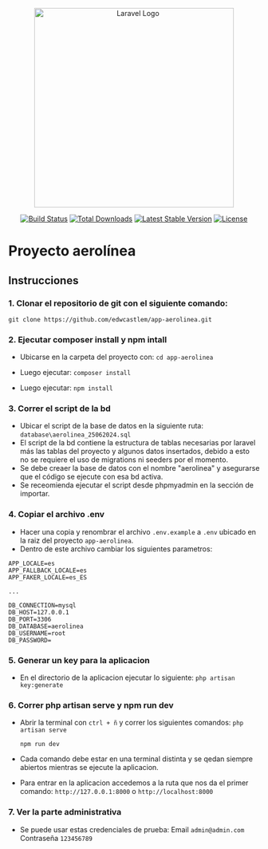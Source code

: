 <p align="center"><a href="https://laravel.com" target="_blank"><img src="https://raw.githubusercontent.com/laravel/art/master/logo-lockup/5%20SVG/2%20CMYK/1%20Full%20Color/laravel-logolockup-cmyk-red.svg" width="400" alt="Laravel Logo"></a></p>

<p align="center">
<a href="https://github.com/laravel/framework/actions"><img src="https://github.com/laravel/framework/workflows/tests/badge.svg" alt="Build Status"></a>
<a href="https://packagist.org/packages/laravel/framework"><img src="https://img.shields.io/packagist/dt/laravel/framework" alt="Total Downloads"></a>
<a href="https://packagist.org/packages/laravel/framework"><img src="https://img.shields.io/packagist/v/laravel/framework" alt="Latest Stable Version"></a>
<a href="https://packagist.org/packages/laravel/framework"><img src="https://img.shields.io/packagist/l/laravel/framework" alt="License"></a>
</p>


# Proyecto aerolínea

## Instrucciones

 ### 1. Clonar el repositorio de git con el siguiente comando:

`git clone https://github.com/edwcastlem/app-aerolinea.git`

### 2. Ejecutar composer install y npm intall
 - Ubicarse en la carpeta del proyecto con:
    `cd app-aerolinea`
    
- Luego ejecutar:
    `composer install`

- Luego ejecutar:
    `npm install`

### 3. Correr el script de la bd
- Ubicar el script de la base de datos en la siguiente ruta: `database\aerolinea_25062024.sql`
- El script de la bd contiene la estructura de tablas necesarias por laravel más las tablas del proyecto y algunos datos insertados, debido a esto no se requiere el uso de migrations ni seeders por el momento.
- Se debe creaer la base de datos con el nombre "aerolinea" y asegurarse que el código se ejecute con esa bd activa.
- Se receomienda ejecutar el script desde phpmyadmin en la sección de importar.

### 4. Copiar el archivo .env
- Hacer una copia y renombrar el archivo `.env.example` a `.env` ubicado en la raiz del proyecto `app-aerolinea`.
- Dentro de este archivo cambiar los siguientes parametros:
```
APP_LOCALE=es
APP_FALLBACK_LOCALE=es
APP_FAKER_LOCALE=es_ES

...

DB_CONNECTION=mysql
DB_HOST=127.0.0.1
DB_PORT=3306
DB_DATABASE=aerolinea
DB_USERNAME=root
DB_PASSWORD=
```

### 5. Generar un key para la aplicacion

- En el directorio de la aplicacion ejecutar lo siguiente:
    `php artisan key:generate`

### 6. Correr php artisan serve y npm run dev
- Abrir la terminal con `ctrl + ñ` y correr los siguientes comandos:
    `php artisan serve`
    
    `npm run dev`

- Cada comando debe estar en una terminal distinta y se qedan siempre abiertos mientras se ejecute la aplicacion.
- Para entrar en la aplicacion accedemos a la ruta que nos da el primer comando:
    `http://127.0.0.1:8000` o `http://localhost:8000`

### 7. Ver la parte administrativa
- Se puede usar estas credenciales de prueba:
Email `admin@admin.com`
Contraseña `123456789`